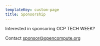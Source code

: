 ```yaml
---
templateKey: custom-page
title: Sponsorship
---
```

Interested in sponsoring OCP TECH WEEK?

Contact [sponsor@opencompute.org](mailto:sponsor@opencompute.org)